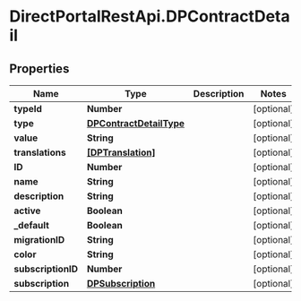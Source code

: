 # DirectPortalRestApi.DPContractDetail

## Properties
Name | Type | Description | Notes
------------ | ------------- | ------------- | -------------
**typeId** | **Number** |  | [optional] 
**type** | [**DPContractDetailType**](DPContractDetailType.md) |  | [optional] 
**value** | **String** |  | [optional] 
**translations** | [**[DPTranslation]**](DPTranslation.md) |  | [optional] 
**ID** | **Number** |  | [optional] 
**name** | **String** |  | [optional] 
**description** | **String** |  | [optional] 
**active** | **Boolean** |  | [optional] 
**_default** | **Boolean** |  | [optional] 
**migrationID** | **String** |  | [optional] 
**color** | **String** |  | [optional] 
**subscriptionID** | **Number** |  | [optional] 
**subscription** | [**DPSubscription**](DPSubscription.md) |  | [optional] 


